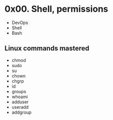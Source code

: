 # 0x00. Shell, permissions
* DevOps
* Shell
* Bash

## Linux commands mastered
* chmod
* sudo
* su
* chown
* chgrp
* id
* groups
* whoami
* adduser
* useradd
* addgroup
